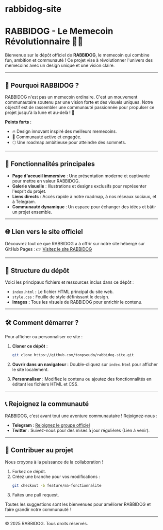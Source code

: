 # rabbidog-site
# RABBIDOG - Le Memecoin Révolutionnaire 🐶🚀

Bienvenue sur le dépôt officiel de **RABBIDOG**, le memecoin qui combine fun, ambition et communauté ! Ce projet vise à révolutionner l'univers des memecoins avec un design unique et une vision claire.

---

## 🌟 Pourquoi RABBIDOG ?

RABBIDOG n'est pas un memecoin ordinaire. C'est un mouvement communautaire soutenu par une vision forte et des visuels uniques. Notre objectif est de rassembler une communauté passionnée pour propulser ce projet jusqu'à la lune et au-delà ! 🚀

**Points forts :**

- 🔥 Design innovant inspiré des meilleurs memecoins.
- 🤝 Communauté active et engagée.
- 🌕 Une roadmap ambitieuse pour atteindre des sommets.

---

## 🚀 Fonctionnalités principales

- **Page d'accueil immersive** : Une présentation moderne et captivante pour mettre en valeur RABBIDOG.
- **Galerie visuelle** : Illustrations et designs exclusifs pour représenter l'esprit du projet.
- **Liens directs** : Accès rapide à notre roadmap, à nos réseaux sociaux, et à Telegram.
- **Communauté dynamique** : Un espace pour échanger des idées et bâtir un projet ensemble.

---

## 🌐 Lien vers le site officiel

Découvrez tout ce que RABBIDOG a à offrir sur notre site hébergé sur GitHub Pages : 👉 [Visitez le site RABBIDOG](https://tonpseudo.github.io/rabbidog-site)

---

## 📁 Structure du dépôt

Voici les principaux fichiers et ressources inclus dans ce dépôt :

- `index.html` : Le fichier HTML principal du site web.
- `style.css` : Feuille de style définissant le design.
- **Images** : Tous les visuels de RABBIDOG pour enrichir le contenu.

---

## 🛠️ Comment démarrer ?

Pour afficher ou personnaliser ce site :

1. **Cloner ce dépôt** :

   ```bash
   git clone https://github.com/tonpseudo/rabbidog-site.git
   ```

2. **Ouvrir dans un navigateur** : Double-cliquez sur `index.html` pour afficher le site localement.

3. **Personnaliser** : Modifiez le contenu ou ajoutez des fonctionnalités en éditant les fichiers HTML et CSS.

---

## 📞 Rejoignez la communauté

RABBIDOG, c'est avant tout une aventure communautaire ! Rejoignez-nous :

- **Telegram** : [Rejoignez le groupe officiel](https://t.me/+2IrzIyEUtrtiMjQ0)
- **Twitter** : Suivez-nous pour des mises à jour régulières (Lien à venir).

---

## 🤝 Contribuer au projet

Nous croyons à la puissance de la collaboration !

1. Forkez ce dépôt.
2. Créez une branche pour vos modifications :
   ```bash
   git checkout -b feature/ma-fonctionnalite
   ```
3. Faites une pull request.

Toutes les suggestions sont les bienvenues pour améliorer RABBIDOG et faire grandir notre communauté !

---

© 2025 RABBIDOG. Tous droits réservés.


